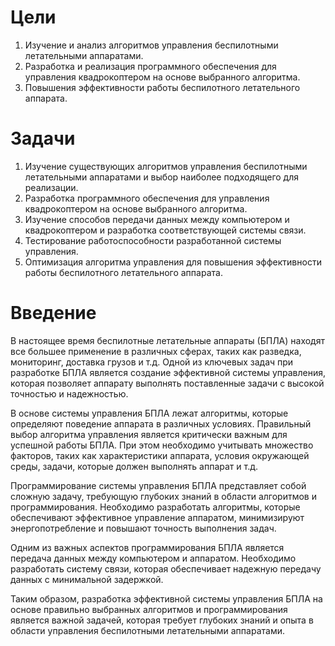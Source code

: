 # Цели
1. Изучение и анализ алгоритмов управления беспилотными летательными аппаратами.
2. Разработка и реализация программного обеспечения для управления квадрокоптером на основе выбранного алгоритма.
3. Повышения эффективности работы беспилотного летательного аппарата.
# Задачи
1. Изучение существующих алгоритмов управления беспилотными летательными аппаратами и выбор наиболее подходящего для реализации.
2. Разработка программного обеспечения для управления квадрокоптером на основе выбранного алгоритма.
3. Изучение способов передачи данных между компьютером и квадрокоптером и разработка соответствующей системы связи.
4. Тестирование работоспособности разработанной системы управления.
5. Оптимизация алгоритма управления для повышения эффективности работы беспилотного летательного аппарата.
# Введение
В настоящее время беспилотные летательные аппараты (БПЛА) находят все большее применение в различных сферах, таких как разведка, мониторинг, доставка грузов и т.д. Одной из ключевых задач при разработке БПЛА является создание эффективной системы управления, которая позволяет аппарату выполнять поставленные задачи с высокой точностью и надежностью.

В основе системы управления БПЛА лежат алгоритмы, которые определяют поведение аппарата в различных условиях. Правильный выбор алгоритма управления является критически важным для успешной работы БПЛА. При этом необходимо учитывать множество факторов, таких как характеристики аппарата, условия окружающей среды, задачи, которые должен выполнять аппарат и т.д.

Программирование системы управления БПЛА представляет собой сложную задачу, требующую глубоких знаний в области алгоритмов и программирования. Необходимо разработать алгоритмы, которые обеспечивают эффективное управление аппаратом, минимизируют энергопотребление и повышают точность выполнения задач.

Одним из важных аспектов программирования БПЛА является передача данных между компьютером и аппаратом. Необходимо разработать систему связи, которая обеспечивает надежную передачу данных с минимальной задержкой.

Таким образом, разработка эффективной системы управления БПЛА на основе правильно выбранных алгоритмов и программирования является важной задачей, которая требует глубоких знаний и опыта в области управления беспилотными летательными аппаратами.